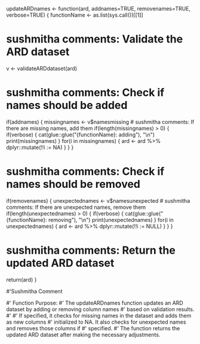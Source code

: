 updateARDnames <- function(ard, addnames=TRUE, removenames=TRUE, verbose=TRUE) {
  functionName <- as.list(sys.call())[[1]]
  
  # sushmitha comments: Validate the ARD dataset
  v <- validateARDdataset(ard)
  
  # sushmitha comments: Check if names should be added
  if(addnames) {
    missingnames <- v$namesmissing
    # sushmitha comments: If there are missing names, add them
    if(length(missingnames) > 0) { 
      if(verbose) {
        cat(glue::glue("{functionName}: adding"), "\n")
        print(missingnames)
      }
      for(i in missingnames) {
        ard <- ard %>%
          dplyr::mutate(!!i := NA)
      }
    }
  }
  
  # sushmitha comments: Check if names should be removed
  if(removenames) {
    unexpectednames <- v$namesunexpected
    # sushmitha comments: If there are unexpected names, remove them
    if(length(unexpectednames) > 0) { 
      if(verbose) {
        cat(glue::glue("{functionName}: removing"), "\n")
        print(unexpectednames)
      }
      for(i in unexpectednames) {
        ard <- ard %>%
          dplyr::mutate(!!i := NULL)
      }
    }
  }
  
  # sushmitha comments: Return the updated ARD dataset
  return(ard)
}


#'Sushmitha Comment

#' Function Purpose: 
#' The updateARDnames function updates an ARD dataset by adding or removing column names 
#' based on validation results.
#' 
#' If specified, it checks for missing names in the dataset and adds them as new columns 
#' initialized to NA. It also checks for unexpected names and removes those columns if 
#' specified. 
#' The function returns the updated ARD dataset after making the necessary adjustments.
